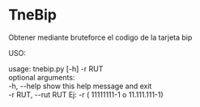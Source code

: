 # TneBip
Obtener mediante bruteforce el codigo de la tarjeta bip


USO:

usage: tnebip.py [-h] -r RUT<br>
optional arguments:<br>
  -h, --help         show this help message and exit<br>
  -r RUT, --rut RUT  Ej: -r ( 11111111-1 o 11.111.111-1)
